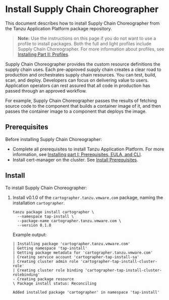 # Install Supply Chain Choreographer

This document describes how to install Supply Chain Choreographer
from the Tanzu Application Platform package repository.

>**Note:** Use the instructions on this page if you do not want to use a profile to install packages.
Both the full and light profiles include Supply Chain Choreographer.
For more information about profiles, see [Installing Part II: Profiles](../install.md).

Supply Chain Choreographer provides the custom resource definitions the supply chain uses.
Each pre-approved supply chain creates a clear road to production and orchestrates supply chain resources. You can test, build, scan, and deploy. Developers can focus on delivering value to
users. Application operators can rest assured that all code in production has passed
through an approved workflow.

For example, Supply Chain Choreographer passes the results of fetching source code to the component
that builds a container image of it, and then passes the container image
to a component that deploys the image.

## <a id='scc-prereqs'></a>Prerequisites

Before installing Supply Chain Choreographer:

- Complete all prerequisites to install Tanzu Application Platform. For more information, see [Installing part I: Prerequisites, EULA, and CLI](../install-general.md).
- Install cert-manager on the cluster. See [Install Prerequisites](../install-components.md#install-prereqs).

## <a id='scc-install'></a> Install

To install Supply Chain Choreographer:

1. Install v0.1.0 of the `cartographer.tanzu.vmware.com` package, naming the installation `cartographer`.

    ```
    tanzu package install cartographer \
      --namespace tap-install \
      --package-name cartographer.tanzu.vmware.com \
      --version 0.1.0
    ```

    Example output:

    ```
    | Installing package 'cartographer.tanzu.vmware.com'
    | Getting namespace 'tap-install'
    | Getting package metadata for 'cartographer.tanzu.vmware.com'
    | Creating service account 'cartographer-tap-install-sa'
    | Creating cluster admin role 'cartographer-tap-install-cluster-role'
    | Creating cluster role binding 'cartographer-tap-install-cluster-rolebinding'
    - Creating package resource
    \ Package install status: Reconciling

    Added installed package 'cartographer' in namespace 'tap-install'
    ```
